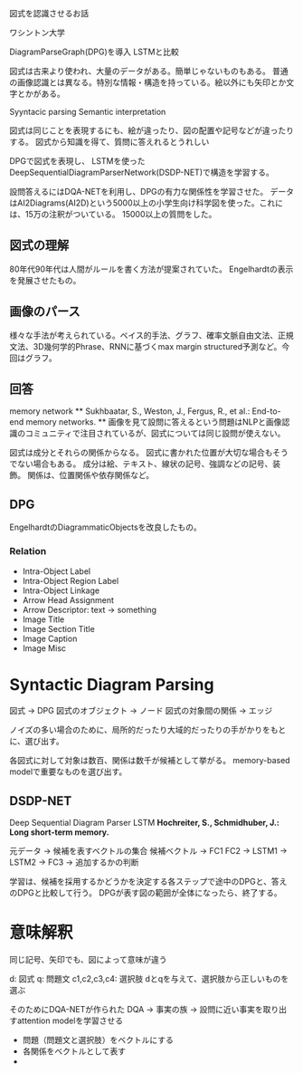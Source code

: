 図式を認識させるお話

ワシントン大学

DiagramParseGraph(DPG)を導入
LSTMと比較

図式は古来より使われ、大量のデータがある。簡単じゃないものもある。
普通の画像認識とは異なる。特別な情報・構造を持っている。絵以外にも矢印とか文字とかがある。

Syyntacic parsing
Semantic interpretation

図式は同じことを表現するにも、絵が違ったり、図の配置や記号などが違ったりする。
図式から知識を得て、質問に答えれるとうれしい

DPGで図式を表現し、
LSTMを使ったDeepSequentialDiagramParserNetwork(DSDP-NET)で構造を学習する。

設問答えるにはDQA-NETを利用し、DPGの有力な関係性を学習させた。
データはAI2Diagrams(AI2D)という5000以上の小学生向け科学図を使った。これには、15万の注釈がついている。
15000以上の質問をした。

## 図式の理解
80年代90年代は人間がルールを書く方法が提案されていた。
Engelhardtの表示を発展させたもの。
## 画像のパース
様々な手法が考えられている。ベイス的手法、グラフ、確率文脈自由文法、正規文法、3D幾何学的Phrase、RNNに基づくmax margin structured予測など。今回はグラフ。
## 回答
memory network
** Sukhbaatar, S., Weston, J., Fergus, R., et al.: End-to-end memory networks. **
画像を見て設問に答えるという問題はNLPと画像認識のコミュニティで注目されているが、図式については同じ設問が使えない。

図式は成分とそれらの関係からなる。
図式に書かれた位置が大切な場合もそうでない場合もある。
成分は絵、テキスト、線状の記号、強調などの記号、装飾。
関係は、位置関係や依存関係など。

## DPG
EngelhardtのDiagrammaticObjectsを改良したもの。

### Relation
* Intra-Object Label
* Intra-Object Region Label
* Intra-Object Linkage
* Arrow Head Assignment
* Arrow Descriptor: text -> something
* Image Title
* Image Section Title
* Image Caption
* Image Misc

# Syntactic Diagram Parsing
図式 -> DPG
図式のオブジェクト -> ノード
図式の対象間の関係 -> エッジ

ノイズの多い場合のために、局所的だったり大域的だったりの手がかりをもとに、選び出す。

各図式に対して対象は数百、関係は数千が候補として挙がる。
memory-based modelで重要なものを選び出す。

## DSDP-NET
Deep Sequential Diagram Parser
LSTM **Hochreiter, S., Schmidhuber, J.: Long short-term memory.**

元データ -> 候補を表すベクトルの集合
候補ベクトル -> FC1 FC2 -> LSTM1 -> LSTM2 -> FC3 -> 追加するかの判断

学習は、候補を採用するかどうかを決定する各ステップで途中のDPGと、答えのDPGと比較して行う。
DPGが表す図の範囲が全体になったら、終了する。

# 意味解釈
同じ記号、矢印でも、図によって意味が違う

d: 図式
q: 問題文
c1,c2,c3,c4: 選択肢
dとqを与えて、選択肢から正しいものを選ぶ

そのためにDQA-NETが作られた
DQA -> 事実の族 -> 設問に近い事実を取り出すattention modelを学習させる
* 問題（問題文と選択肢）をベクトルにする
* 各関係をベクトルとして表す
* 



